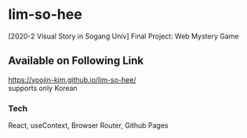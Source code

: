 # lim-so-hee

[2020-2 Visual Story in Sogang Univ] Final Project: Web Mystery Game

## Available on Following Link

https://yoojin-kim.github.io/lim-so-hee/ <br />
supports only Korean


### Tech

React, useContext, Browser Router, Github Pages
